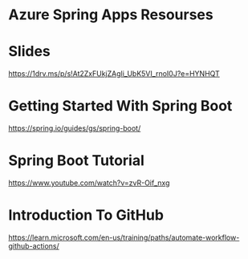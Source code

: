 # Azure Spring Apps Resourses

# Slides 
https://1drv.ms/p/s!At2ZxFUkjZAgli_UbK5VI_rnoI0J?e=HYNHQT

# Getting Started With Spring Boot
https://spring.io/guides/gs/spring-boot/

# Spring Boot Tutorial
https://www.youtube.com/watch?v=zvR-Oif_nxg

# Introduction To GitHub
https://learn.microsoft.com/en-us/training/paths/automate-workflow-github-actions/



